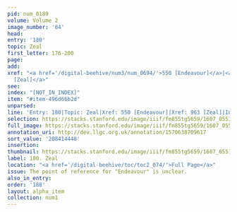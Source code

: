 ```yaml
---
pid: num_0189
volume: Volume 2
image_number: '84'
head:
entry: '180'
topic: Zeal
first_letter: 176-200
page:
add:
xref: "<a href='/digital-beehive/num3/num_0694/'>550 [Endeavour]</a>|<a href='/digital-beehive/num4/num_1285/'>963
  [Zeal]</a>"
see:
index: "[NOT_IN_INDEX]"
item: "#item-496d66b2d"
unparsed:
line: 'Entry: 180|Topic: Zeal|Xref: 550 [Endeavour]|Xref: 963 [Zeal]|Index: [NOT_IN_INDEX]|#item-496d66b2d'
selection: https://stacks.stanford.edu/image/iiif/fm855tg5659/1607_0551/847,4448,2962,606/full/0/default.jpg
full_image: https://stacks.stanford.edu/image/iiif/fm855tg5659/1607_0551/full/full/0/default.jpg
annotation_uri: http://dev.llgc.org.uk/annotation/1570638709617
sort_value: '208414448'
insertion:
thumbnail: https://stacks.stanford.edu/image/iiif/fm855tg5659/1607_0551/847,4448,600,180/250,/0/default.jpg
label: 180. Zeal
location: "<a href='/digital-beehive/toc/toc2_074/'>Full Page</a>"
issue: The point of reference for "Endeavour" is unclear.
also_in_entry:
order: '188'
layout: alpha_item
collection: num1
---
```

